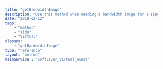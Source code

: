 ```yaml
---
title: "getBandwidthImage"
description: "Use this method when needing a bandwidth image for a single guest.  It will gather the correct input parameters for the generic graphing utility automatically based on the snapshot specified. "
date: "2018-02-12"
tags:
    - "method"
    - "sldn"
    - "Virtual"
classes:
    - "getBandwidthImage"
type: "reference"
layout: "method"
mainService : "SoftLayer_Virtual_Guest"
---
```

